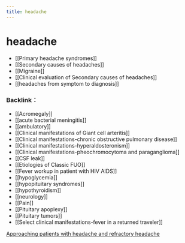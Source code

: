 ```yaml
---
title: headache
---
```

# headache
* [[Primary headache syndromes]]
* [[Secondary causes of headaches]]
* [[Migraine]]
* [[Clinical evaluation of Secondary causes of headaches]]
* [[headaches from symptom to diagnosis]]

### Backlink：

- [[Acromegaly]]
- [[acute bacterial meningitis]]
- [[ambulatory]]
- [[Clinical manifestations of Giant cell arteritis]]
- [[Clinical manifestations-chronic obstructive pulmonary disease]]
- [[Clinical manifestations-hyperaldosteronism]]
- [[Clinical manifestations-pheochromocytoma and paraganglioma]]
- [[CSF leak]]
- [[Etiologies of Classic FUO]]
- [[Fever workup in patient with HIV AIDS]]
- [[hypoglycemia]]
- [[hypopituitary syndromes]]
- [[hypothyroidism]]
- [[neurology]]
- [[Pain]]
- [[Pituitary apoplexy]]
- [[Pituitary tumors]]
- [[Select clinical manifestations-fever in a returned traveler]]


[Approaching patients with headache and refractory headache](http://www.neuro.org.tw/files/active/20170820_1040_2017%E7%A5%9E%E5%B0%88%E8%A4%87%E7%BF%92%E7%8F%ADHeadache-handout.pdf)

